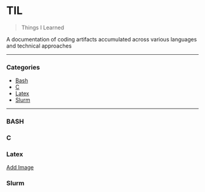 # TIL

> Things I Learned  

A documentation of coding artifacts accumulated across various languages and technical approaches 

___

### Categories
* [Bash](#BASH)
* [C](#C)
* [Latex](#Latex)
* [Slurm](#Slurm)

___  

### BASH

### C

### Latex
[Add Image](Latex/Image.md)

### Slurm
